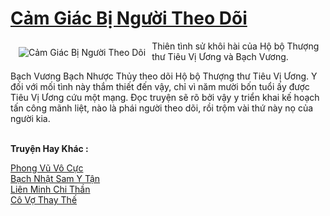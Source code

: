 <a href="https://utruyen.com/cam-giac-bi-nguoi-theo-doi/22677/" title="Cảm Giác Bị Người Theo Dõi"><h1>Cảm Giác Bị Người Theo Dõi</h1></a><div style="display:table"><img align="right" style="float: left; padding: 10px;" src="https://utruyen.com/images/story/200x260/cam-giac-bi-nguoi-theo-doi.jpg" alt="Cảm Giác Bị Người Theo Dõi">Thiên tình sử khôi hài của Hộ bộ Thượng thư Tiêu Vị Ương và Bạch Vương.<p></p>Bạch Vương Bạch Nhược Thủy theo dõi Hộ bộ Thượng thư Tiêu Vị Ương. Y đối với mối tình này thắm thiết đến vậy, chỉ vì năm mười bốn tuổi ấy được Tiêu Vị Ương cứu một mạng. Đọc truyện sẽ rõ bởi vậy y triển khai kế hoạch tấn công mãnh liệt, nào là phái người theo dõi, rồi trộm vài thứ này nọ của người kia.</div><p><br><b>Truyện Hay Khác :</b></p><a href="https://utruyen.com/phong-vu-vo-cuc/22659/" alt="Phong Vũ Vô Cực">Phong Vũ Vô Cực</a><br/><a href="https://truyenngontinhay.wordpress.com/2019/10/03/bach-nhat-sam-y-tan/" alt="Bạch Nhật Sam Y Tận">Bạch Nhật Sam Y Tận</a><br/><a href="https://truyenhot2020.wordpress.com/2019/12/11/lien-minh-chi-than/" alt="Liên Minh Chi Thần">Liên Minh Chi Thần</a><br/><a href="https://github.com/quanluxury/ngontinhhot/tree/master/truyenhay/19243/" alt="Cô Vợ Thay Thế">Cô Vợ Thay Thế</a><br/>